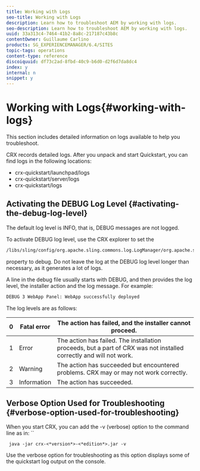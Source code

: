 ```yaml
---
title: Working with Logs
seo-title: Working with Logs
description: Learn how to troubleshoot AEM by working with logs.
seo-description: Learn how to troubleshoot AEM by working with logs.
uuid: 33a313c4-7464-41b2-8a8c-217187c43b8c
contentOwner: Guillaume Carlino
products: SG_EXPERIENCEMANAGER/6.4/SITES
topic-tags: operations
content-type: reference
discoiquuid: df73c2ad-8fbd-40c9-b6d0-d2f6d7da8dc4
index: y
internal: n
snippet: y
---
```


# Working with Logs{#working-with-logs}

This section includes detailed information on logs available to help you troubleshoot.

CRX records detailed logs. After you unpack and start Quickstart, you can find logs in the following locations:

* crx-quickstart/launchpad/logs 
* crx-quickstart/server/logs 
* crx-quickstart/logs

## Activating the DEBUG Log Level {#activating-the-debug-log-level}

The default log level is INFO, that is, DEBUG messages are not logged.

To activate DEBUG log level, use the CRX explorer to set the

```xml
/libs/sling/config/org.apache.sling.commons.log.LogManager/org.apache.sling.commons.log.level
```

property to debug. Do not leave the log at the DEBUG log level longer than necessary, as it generates a lot of logs.

A line in the debug file usually starts with DEBUG, and then provides the log level, the installer action and the log message. For example:

```xml
DEBUG 3 WebApp Panel: WebApp successfully deployed
```

The log levels are as follows: 

| 0 |Fatal error |The action has failed, and the installer cannot proceed. |
|---|---|---|
| 1 |Error |The action has failed. The installation proceeds, but a part of CRX was not installed correctly and will not work. |
| 2 |Warning |The action has succeeded but encountered problems. CRX may or may not work correctly. |
| 3 |Information |The action has succeeded. |

## Verbose Option Used for Troubleshooting {#verbose-option-used-for-troubleshooting}

When you start CRX, you can add the -v (verbose) option to the command line as in: ``

` java -jar crx-<*version*>-<*edition*>.jar -v`

Use the verbose option for troubleshooting as this option displays some of the quickstart log output on the console.
